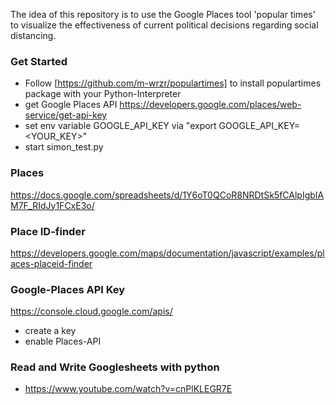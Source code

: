 The idea of this repository is to use the Google Places tool 'popular times' to visualize the effectiveness of current political decisions regarding social distancing. 


### Get Started
 - Follow [https://github.com/m-wrzr/populartimes] to install populartimes package with your Python-Interpreter
 - get Google Places API https://developers.google.com/places/web-service/get-api-key
 - set env variable GOOGLE_API_KEY via "export GOOGLE_API_KEY=<YOUR_KEY>"
 - start simon_test.py

### Places 
https://docs.google.com/spreadsheets/d/1Y6oT0QCoR8NRDtSk5fCAlpIgbIAM7F_RIdJy1FCxE3o/

### Place ID-finder 
https://developers.google.com/maps/documentation/javascript/examples/places-placeid-finder

### Google-Places API Key
https://console.cloud.google.com/apis/
 - create a key
 - enable Places-API

### Read and Write Googlesheets with python
 - https://www.youtube.com/watch?v=cnPlKLEGR7E
